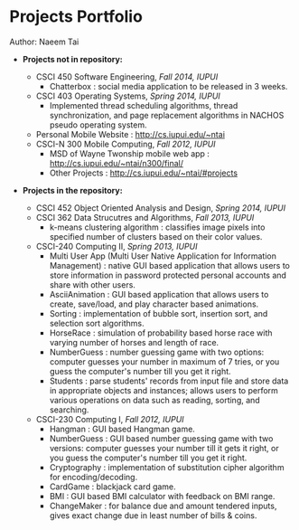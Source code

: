 Projects Portfolio
========

Author: Naeem Tai

* **Projects not in repository:**
  - CSCI 450 Software Engineering, *Fall 2014, IUPUI*
    - Chatterbox : social media application to be released in 3 weeks.
  - CSCI 403 Operating Systems, *Spring 2014, IUPUI*
    - Implemented thread scheduling algorithms, thread synchronization, and page replacement algorithms in NACHOS pseudo operating system.
  - Personal Mobile Website : http://cs.iupui.edu/~ntai
  - CSCI-N 300 Mobile Computing, *Fall 2012, IUPUI*
    - MSD of Wayne Twonship mobile web app : http://cs.iupui.edu/~ntai/n300/final/
	- Other Projects : http://cs.iupui.edu/~ntai/#projects

* **Projects in the repository:**
  - CSCI 452 Object Oriented Analysis and Design, *Spring 2014, IUPUI*
  - CSCI 362 Data Strucutres and Algorithms, *Fall 2013, IUPUI*
    - k-means clustering algorithm : classifies image pixels into specified number of clusters based on their color values.
  - CSCI-240 Computing II, *Spring 2013, IUPUI*
    - Multi User App (Multi User Native Application for Information Management) : native GUI based application that allows users to store information in password protected personal accounts and share with other users.
	- AsciiAnimation : GUI based application that allows users to create, save/load, and play character based animations.
	- Sorting : implementation of bubble sort, insertion sort, and selection sort algorithms.
	- HorseRace : simulation of probability based horse race with varying number of horses and length of race.
	- NumberGuess : number guessing game with two options: computer guesses your number in maximum of 7 tries, or you guess the computer's number till you get it right.
	- Students : parse students' records from input file and store data in appropriate objects and instances; allows users to perform various operations on data such as reading, sorting, and searching.
  - CSCI-230 Computing I, *Fall 2012, IUPUI*
    - Hangman : GUI based Hangman game.
	- NumberGuess : GUI based number guessing game with two versions: computer guesses your number till it gets it right, or you guess the computer's number till you get it right.
	- Cryptography : implementation of substitution cipher algorithm for encoding/decoding.
	- CardGame : blackjack card game.
	- BMI : GUI based BMI calculator with feedback on BMI range.
	- ChangeMaker : for balance due and amount tendered inputs, gives exact change due in least number of bills & coins.
